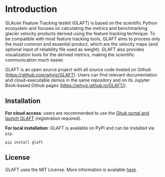 # Introduction

GLAcier Feature Tracking testkit (GLAFT) is based on the scientific Python ecosystem and focuses on calculating the metrics and benchmarking glacier velocity products derived using the feature tracking technique. To be compatible with most feature tracking tools, GLAFT aims to process only the most common and essential product, which are the velocity maps (and optional input of reliability file used as weight). GLAFT also provides visualization tools for the derived metrics, making the scientific communication much easier. 

GLAFT is an open source project with all source code hosted on Github (https://github.com/whyjz/GLAFT). Users can find relevant documentation and cloud-executable demos in the same repository and on its Jupyter Book-based Github pages (https://whyjz.github.io/GLAFT/). 

## Installation

**For cloud access**: users are recommended to use the [Ghub portal and launch GLAFT](https://theghub.org/tools/glaft/status) (registration required).

**For local installation**: GLAFT is available on PyPI and can be installed via `pip`. 

```
pip install glaft
```

## License

GLAFT uses the MIT License. More information is available [here](https://github.com/whyjz/GLAFT/blob/master/LICENSE).

